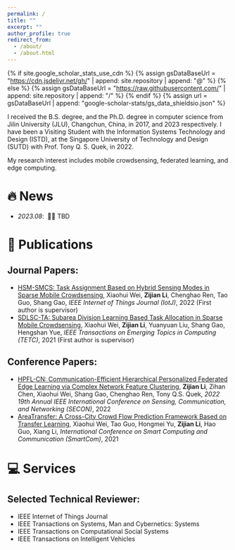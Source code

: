 ```yaml
---
permalink: /
title: ""
excerpt: ""
author_profile: true
redirect_from: 
  - /about/
  - /about.html
---
```


{% if site.google_scholar_stats_use_cdn %}
{% assign gsDataBaseUrl = "https://cdn.jsdelivr.net/gh/" | append: site.repository | append: "@" %}
{% else %}
{% assign gsDataBaseUrl = "https://raw.githubusercontent.com/" | append: site.repository | append: "/" %}
{% endif %}
{% assign url = gsDataBaseUrl | append: "google-scholar-stats/gs_data_shieldsio.json" %}

<span class='anchor' id='about-me'></span>


I received the B.S. degree, and the Ph.D. degree in computer science from Jilin University (JLU), Changchun, China, in 2017, and 2023 respectively. I have been a Visiting Student with the Information Systems Technology and Design (ISTD), at the Singapore University of Technology and Design (SUTD) with Prof. Tony Q. S. Quek, in 2022. 

My research interest includes mobile crowdsensing, federated learning, and edge computing.

# 🔥 News
- *2023.08*: &nbsp;🎉🎉 TBD


# 📝 Publications 

## Journal Papers:

- [HSM-SMCS: Task Assignment Based on Hybrid Sensing Modes in Sparse Mobile Crowdsensing](https://ieeexplore.ieee.org/abstract/document/9711556), Xiaohui Wei, **Zijian Li**, Chenghao Ren, Tao Guo, Shang Gao, *IEEE Internet of Things Journal (IotJ)*, 2022 (First author is supervisor)
- [SDLSC-TA: Subarea Division Learning Based Task Allocation in Sparse Mobile Crowdsensing](https://ieeexplore.ieee.org/abstract/document/9296817), Xiaohui Wei, **Zijian Li**, Yuanyuan Liu, Shang Gao, Hengshan Yue, *IEEE Transactions on Emerging Topics in Computing (TETC)*, 2021 (First author is supervisor)

## Conference Papers:
- [HPFL-CN: Communication-Efficient Hierarchical Personalized Federated Edge Learning via Complex Network Feature Clustering](https://ieeexplore.ieee.org/abstract/document/9918588), **Zijian Li**, Zihan Chen, Xiaohui Wei, Shang Gao, Chenghao Ren, Tony Q.S. Quek, *2022 19th Annual IEEE International Conference on Sensing, Communication, and Networking (SECON)*, 2022
- [AreaTransfer: A Cross-City Crowd Flow Prediction Framework Based on Transfer Learning](https://link.springer.com/chapter/10.1007/978-3-030-97774-0_22), Xiaohui Wei, Tao Guo, Hongmei Yu, **Zijian Li**, Hao Guo, Xiang Li, *International Conference on Smart Computing and Communication (SmartCom)*, 2021 


# 💻 Services

## Selected Technical Reviewer:
- IEEE Internet of Things Journal
- IEEE Transactions on Systems, Man and Cybernetics: Systems
- IEEE Transactions on Computational Social Systems
- IEEE Transactions on Intelligent Vehicles
